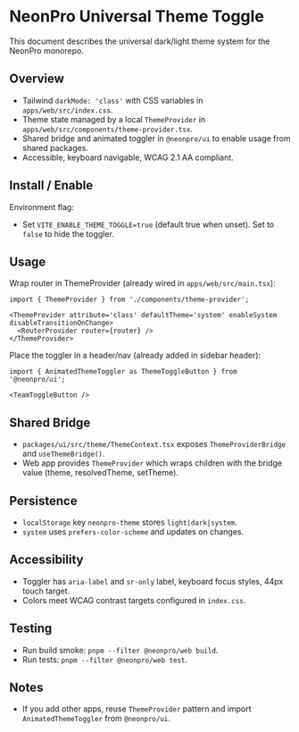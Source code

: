 # NeonPro Universal Theme Toggle

This document describes the universal dark/light theme system for the NeonPro monorepo.

## Overview

- Tailwind `darkMode: 'class'` with CSS variables in `apps/web/src/index.css`.
- Theme state managed by a local `ThemeProvider` in `apps/web/src/components/theme-provider.tsx`.
- Shared bridge and animated toggler in `@neonpro/ui` to enable usage from shared packages.
- Accessible, keyboard navigable, WCAG 2.1 AA compliant.

## Install / Enable

Environment flag:

- Set `VITE_ENABLE_THEME_TOGGLE=true` (default true when unset). Set to `false` to hide the toggler.

## Usage

Wrap router in ThemeProvider (already wired in `apps/web/src/main.tsx`):

```tsx
import { ThemeProvider } from './components/theme-provider';

<ThemeProvider attribute='class' defaultTheme='system' enableSystem disableTransitionOnChange>
  <RouterProvider router={router} />
</ThemeProvider>
```

Place the toggler in a header/nav (already added in sidebar header):

```tsx
import { AnimatedThemeToggler as ThemeToggleButton } from '@neonpro/ui';

<TeamToggleButton />
```

## Shared Bridge

- `packages/ui/src/theme/ThemeContext.tsx` exposes `ThemeProviderBridge` and `useThemeBridge()`.
- Web app provides `ThemeProvider` which wraps children with the bridge value (theme, resolvedTheme, setTheme).

## Persistence

- `localStorage` key `neonpro-theme` stores `light|dark|system`.
- `system` uses `prefers-color-scheme` and updates on changes.

## Accessibility

- Toggler has `aria-label` and `sr-only` label, keyboard focus styles, 44px touch target.
- Colors meet WCAG contrast targets configured in `index.css`.

## Testing

- Run build smoke: `pnpm --filter @neonpro/web build`.
- Run tests: `pnpm --filter @neonpro/web test`.

## Notes

- If you add other apps, reuse `ThemeProvider` pattern and import `AnimatedThemeToggler` from `@neonpro/ui`.
